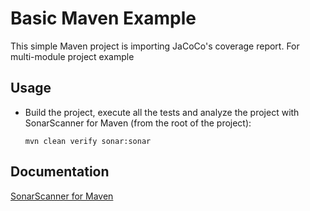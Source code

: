 # Basic Maven Example

This simple Maven project is importing JaCoCo's coverage report. For multi-module project example

## Usage

* Build the project, execute all the tests and analyze the project with SonarScanner for Maven (from the root of the
  project):
    ```shell
    mvn clean verify sonar:sonar
    ```

## Documentation

[SonarScanner for Maven](https://docs.sonarsource.com/sonarqube/latest/analyzing-source-code/scanners/sonarscanner-for-maven/)
